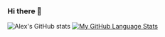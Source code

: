 ### Hi there 👋

![Alex's GitHub stats](https://github-readme-stats.vercel.app/api?username=MugssyBoy&count_private=true)
[![My GitHub Language Stats](https://github-readme-stats.vercel.app/api/top-langs/?username=MugssyBoy&langs_count=5&theme=tokyonight)]()
<!--
**MugssyBoy/MugssyBoy** is a ✨ _special_ ✨ repository because its `README.md` (this file) appears on your GitHub profile.

Here are some ideas to get you started:

- 🔭 I’m currently working on ...
- 🌱 I’m currently learning ...
- 👯 I’m looking to collaborate on ...
- 🤔 I’m looking for help with ...
- 💬 Ask me about ...
- 📫 How to reach me: ...
- 😄 Pronouns: ...
- ⚡ Fun fact: ...
-->
